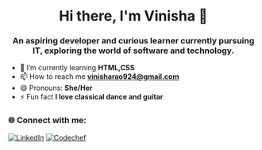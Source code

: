 <h1 align="center">Hi there, I'm Vinisha 👋</h1>
<h3 align="center">An aspiring developer and curious learner currently pursuing IT, exploring the world of software and technology.</h3>

- 🌱 I’m currently learning **HTML,CSS**
- 📫 How to reach me **vinisharao924@gmail.com**
- 😄 Pronouns: **She/Her**
- ⚡ Fun fact **I love classical dance and guitar**
### 🌐 Connect with me:
[![LinkedIn](https://img.shields.io/badge/LinkedIn-blue?logo=linkedin)](https://linkedin.com/in/vinisharao)
[![Codechef](https://img.shields.io/badge/Codechef-brown?logo=codechef)](https://codechef.com/vinisharao924)



<!---
vinisharao/vinisharao is a ✨ special ✨ repository because its `README.md` (this file) appears on your GitHub profile.
You can click the Preview link to take a look at your changes.
--->
